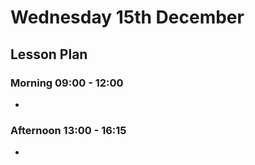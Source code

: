 # Wednesday 15th December

## Lesson Plan

### Morning 09:00 - 12:00

+ 

### Afternoon 13:00 - 16:15

+ 
